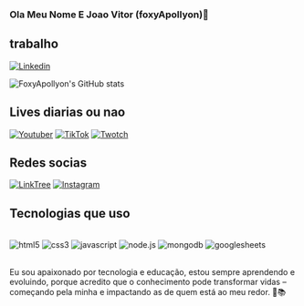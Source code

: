 ### Ola Meu Nome E Joao Vitor (foxyApollyon)🦊

## trabalho

[![Linkedin](https://img.shields.io/badge/LinkedIn-0077B5?style=for-the-badge&logo=linkedin&logoColor=white)](https://www.linkedin.com/in/joão-vitor-queiroz-nogueira-10a182298/)

![FoxyApollyon's GitHub stats](https://github-readme-stats.vercel.app/api?username=DevFoxyApollyon&show_icons=true&theme=onedark)

## Lives diarias ou nao

[![Youtuber](https://img.shields.io/badge/YouTube-FF0000?style=for-the-badge&logo=youtube&logoColor=white)](https://www.youtube.com/@FoxyApollyon)
[![TikTok](https://img.shields.io/badge/TikTok-000000?style=for-the-badge&logo=tiktok&logoColor=white)](https://www.tiktok.com/@foxyapollyon)
[![Twotch](https://img.shields.io/badge/Twitch-9146FF?style=for-the-badge&logo=twitch&logoColor=white)](https://www.twitch.tv/foxyapollyon)

## Redes socias

[![LinkTree](https://img.shields.io/badge/linktree-39E09B?style=for-the-badge&logo=linktree&logoColor=white)](https://linktr.ee/JoaovitorQn)
[![Instagram](https://img.shields.io/badge/Instagram-E4405F?style=for-the-badge&logo=instagram&logoColor=white)](https://www.instagram.com/foxyapollyon/)

## Tecnologias que uso 

<div style="display: Inline_block"><br/>
<img aling="center" alt="html5" src="https://img.shields.io/badge/HTML5-E34F26?style=for-the-badge&logo=html5&logoColor=white"/>
<img aling="center" alt="css3" src="https://img.shields.io/badge/CSS3-1572B6?style=for-the-badge&logo=css3&logoColor=white"/>
<img aling="center" alt="javascript" src="https://img.shields.io/badge/JavaScript-F7DF1E?style=for-the-badge&logo=javascript&logoColor=black"/>
<img aling="center" alt="node.js" src="https://img.shields.io/badge/Node.js-43853D?style=for-the-badge&logo=node.js&logoColor=white"/>
<img aling="center" alt="mongodb" src="https://img.shields.io/badge/MongoDB-4EA94B?style=for-the-badge&logo=mongodb&logoColor=white"/>
<img aling="center" alt="googlesheets" src="https://img.shields.io/badge/Google%20Sheets-34A853?style=for-the-badge&logo=google-sheets&logoColor=white"/>
</div><br/>

Eu sou apaixonado por tecnologia e educação, estou sempre aprendendo e evoluindo, porque acredito que o conhecimento pode transformar vidas – começando pela minha e impactando as de quem está ao meu redor. 🚀📚
